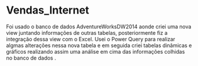 # Vendas_Internet

Foi usado  o banco de dados AdventureWorksDW2014 aonde criei uma  nova  view  juntando  informações  de  outras  tabelas, posteriormente  fiz  a  integração dessa  view  com o  Excel.
Usei o  Power Query para  realizar algmas  alterações  nessa  nova  tabela  e em  seguida  criei  tabelas  dinâmicas  e  gráficos realizando assim  uma  análise  em  cima das  informações  colhidas  no  banco de  dados .
